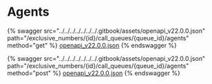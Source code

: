 # Agents

{% swagger src="../../../../../../../.gitbook/assets/openapi_v22.0.0.json" path="/exclusive_numbers/{id}/call_queues/{queue_id}/agents" method="get" %}
[openapi_v22.0.0.json](../../../../../../../.gitbook/assets/openapi_v22.0.0.json)
{% endswagger %}

{% swagger src="../../../../../../../.gitbook/assets/openapi_v22.0.0.json" path="/exclusive_numbers/{id}/call_queues/{queue_id}/agents" method="post" %}
[openapi_v22.0.0.json](../../../../../../../.gitbook/assets/openapi_v22.0.0.json)
{% endswagger %}
